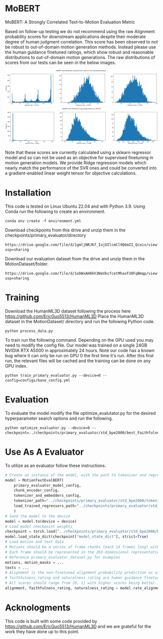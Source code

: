 # MoBERT
MoBERT: A Strongly Correlated Text-to-Motion Evaluation Metric

Based on follow-up testing we do not recommend using the raw Alignment probability scores for downstream applications despite their moderate degree of human judgment correlation. This score has been observed to not be robust to out-of-domain motion generation methods. Instead please use the human guidance finetuned ratings, which show robust and reasonable distributions to out-of-domain motion generations. The raw distributions of scores from our tests can be seen in the below images. 

![alt text](documentation/gt.png?raw=true)
![alt text](documentation/generated.png?raw=true)

Note that these scores are currently calculated using a sklearn regressor model and so can not be used as an objective for supervised finetuning in motion generation models. We provide Ridge regression models which nearly match the performance of the SVR ones and could be converted into a gradient-enabled linear weight tensor for objective calculations. 

# Installation
This code is tested on Linux Ubuntu 22.04 and with Python 3.9. 
Using Conda run the following to create an environment.
````
conda env create -f environment.yml
````
Download checkpoints from this drive and unzip them in the checkpoints/primary_evaluator/directory
````
https://drive.google.com/file/d/1gmljNRJKf_IujUIlcmCl9Q6mZI_Qceiv/view?usp=sharing
````
Download our evaluation dataset from the drive and unzip them in the MotionDataset/folder.
````
https://drive.google.com/file/d/1obWxAH0kh3WaVbcfcetMhaxF38FqBmqp/view?usp=sharing
````
# Training
Download the HumanML3D dataset following the process here https://github.com/EricGuo5513/HumanML3D
Place the HumanML3D dataset in the MotionDataset/ directory and run the following Python code.
````
python process_data.py
````
To train run the following command. Depending on the GPU used you may need to modify the config file. Our model was trained on a single 24GB NVIDIA RTX A5000 in approximately 24 hours. Note our code has a known bug where it can only be run on GPU 0 the first time it's run. After this first run, the relevant files will be cached and the training can be done on any GPU index. 
````
python train_primary_evaluator.py --device=0 --config=configs/base_config.yml
````
# Evaluation
To evaluate the model modify the file optimize_evalutator.py for the desired hyperparameter search options and run the following.
````
python optimize_evaluator.py --device=0 --checkpoint=../checkpoints/primary_evaluator/std_bpe2000/best_Faithfulness_checkpoint.pth
````
# Use As A Evaluator
To utilize as an evaluator follow these instructions.
````python
# Create an instance of the model, with the path to tokenizer and regressor checkpoints
model = MotionTextEvalBERT(
    primary_evaluator_model_config, 
    chunk_encoder_config, 
    tokenizer_and_embedders_config,
    tokenizer_path="../checkpoints/primary_evaluator/std_bpe2000/tokenizer.tk",
    load_trained_regressors_path="../checkpoints/primary_evaluator/std_bpe2000/"
    )
# Send the model to the device
model = model.to(device = device)
# Load model checkpoint weights
checkpoint = torch.load("../checkpoints/primary_evaluator/std_bpe2000/best_Faithfulness_checkpoint.pth", map_location=device)
model.load_state_dict(checkpoint["model_state_dict"], strict=True)
# Load motion and text data
# Motions should be a series of frame chunks (each 14 frames long) with consecutive chunks having an overlap of 4. 
# Each frame should be represented in the 263-dimensional representation as developed for HumanML3D. 
# Reference primary_evaluator_dataset.py for examples
motions, motion_masks = ... 
texts = ...
# Alignment is the non-finetuned alignment probability prediction as used in training and has gradients. 
# faithfulness_rating and naturalness_rating are human guidance finetuned ratings using sklearn SVR regression models over the model features (higher correlation than alignment).
# All scores should range from [0, 1] with higher scores being better. Regression scores may occur outside this range as well. 
alignment, faithfulness_rating, naturalness_rating = model.rate_alignment_batch(texts, motions, motion_masks, device)
````
# Acknologments
This code is built with some code provided by https://github.com/EricGuo5513/HumanML3D and we are grateful for the work they have done up to this point. 
